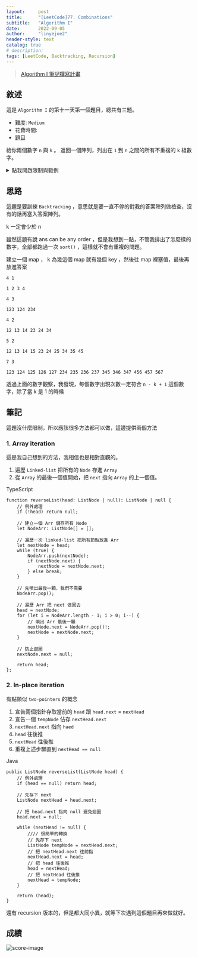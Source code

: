 ```yaml
---
layout:     post
title:      "[LeetCode]77. Combinations"
subtitle:   "Algorithm I"
date:       2022-09-05
author:     "linyejoe2"
header-style: text
catalog: true
# description: 
tags: [LeetCode, Backtracking, Recursion]
---
```


>[Algorithm I 筆記撰寫計畫](/2022/06/14/leetcode/Algorithm/Algorithm%20I/Starting-write-Algorithm-I-Note/)

## 敘述

這是 `Algorithm I` 的第十一天第一個題目，總共有三題。

+ 難度: `Medium`
+ 花費時間:
+ [題目](https://leetcode.com/problems/combinations/?envType=study-plan&id=algorithm-i)

給你兩個數字 `n` 與 `k` 。
返回一個陣列，列出在 `1` 到 `n` 之間的所有不重複的 `k` 組數字。

<!--more-->

<details><summary>點我開啟限制與範例</summary>
    <pre>

**限制:**

+ `1 <= n <= 20`
+ `1 <= k <= n`

**Example 1:**

<!-- ![example-image-1](https://assets.leetcode.com/uploads/2021/02/19/rev1ex1.jpg) -->

```=
Input: n = 4, k = 2
Output: [[1,2],[1,3],[1,4],[2,3],[2,4],[3,4]]
Explanation: There are 4 choose 2 = 6 total combinations.
Note that combinations are unordered, i.e., [1,2] and [2,1] are considered to be the same combination.
```

**Example 2:**

<!-- ![example-image-2](https://assets.leetcode.com/uploads/2021/02/19/rev1ex1.jpg) -->

```=
Input: n = 1, k = 1
Output: [[1]]
Explanation: There is 1 choose 1 = 1 total combination.
```

<!-- **Example 3:**

```=
Input: head = []
Output: []
``` -->

</pre></details>

## 思路

這題是要訓練 `Backtracking` ，意思就是要一直不停的對我的答案陣列做檢查，沒有的話再塞入答案陣列。

k 一定會少於 n

雖然這題有說 ans can be any order ，但是我想到一點，不管我排出了怎麼樣的數字，全部都跑過一次 `sort()` ，這樣就不會有重複的問題。

建立一個 map ， k 為幾這個 map 就有幾個 key ，然後往 map 裡塞值，最後再放進答案

```
4 1

1 2 3 4

4 3

123 124 234

4 2

12 13 14 23 24 34

5 2

12 13 14 15 23 24 25 34 35 45

7 3

123 124 125 126 127 234 235 236 237 345 346 347 456 457 567
```

透過上面的數字觀察，我發現，每個數字出現次數一定符合 `n - k + 1` 這個數字，除了當 k 是 1 的時候

## 筆記

這題沒什麼限制，所以應該很多方法都可以做，這邊提供兩個方法

### 1. Array iteration

這是我自己想到的方法，我相信也是相對直觀的。

1. 遍歷 `Linked-list` 把所有的 `Node` 存進 `Array`
2. 從 `Array` 的最後一個值開始，把 `next` 指向 `Array` 的上一個值。

TypeScript

```TS=
function reverseList(head: ListNode | null): ListNode | null {
    // 例外處理
    if (!head) return null;

    // 建立一個 Arr 儲存所有 Node
    let NodeArr: ListNode[] = [];

    // 遍歷一次 linked-list 把所有節點放進 Arr
    let nextNode = head;
    while (true) {
        NodeArr.push(nextNode);
        if (nextNode.next) {
            nextNode = nextNode.next;
        } else break;
    }

    // 先噴出最後一顆，我們不需要
    NodeArr.pop();

    // 遍歷 Arr 把 next 做回去
    head = nextNode;
    for (let i = NodeArr.length - 1; i > 0; i--) {
        // 噴出 Arr 最後一顆
        nextNode.next = NodeArr.pop()!;
        nextNode = nextNode.next;
    }

    // 防止迴圈
    nextNode.next = null;

    return head;
};
```

### 2. In-place iteration

有點類似 `two-pointers` 的概念

1. 宣告兩個指針存取當前的 `head` 跟 `head.next` = `nextHead`
2. 宣告一個 `tempNode` 佔存 `nextHead.next`
3. `nextHead.next` 指向 `haed`
4. `head` 往後推
5. `nextHead` 往後推
6. 重複上述步驟直到 `nextHead == null`

Java

```Java=
public ListNode reverseList(ListNode head) {
    // 例外處理
    if (head == null) return head;

    // 先存下 next
    ListNode nextHead = head.next;

    // 把 head.next 指向 null 避免迴圈
    head.next = null;

    while (nextHead != null) {
        //// 很簡單的轉換
        // 先存下 next
        ListNode tempNode = nextHead.next;
        // 把 nextHead.next 往前指
        nextHead.next = head;
        // 把 head 往後推
        head = nextHead;
        // 把 nextHead 往後推
        nextHead = tempNode;
    }

    return (head);
}
```

還有 recursion 版本的，但是都大同小異，就等下次遇到這個題目再來做就好。

## 成績

![score-image](https://i.imgur.com/YBVpi6s.png)

<details style='display:none;'><summary>點我開啟舊寫法/失敗寫法</summary>
<pre>

```TS
function combine(n: number, k: number): number[][] {
    let ansArr: number[][] = [];
    let ansStrArr: string[] = [];

    // 如果只求一位，那麼就把答案塞一塞之後就可以回傳了
    if (k === 1) {
        for (let i = 1; i <= n; i++) {
            ansArr.push([i]);
        }
        return ansArr;
    }

    // 算每個數字會在答案中出現多少次的算式，通過觀察規律可以得到這個算式
    let m = n - k + 1;

    // 宣告 Map: key = 1 ~ n 的所有數字都有, val = 這個數字的存貨(就是上面算出來的 m )
    const ansNumMap = new Map<number, number>();
    for (let i = 1; i <= n; i++) {
        ansNumMap.set(i, m);
    }

    let ansArrIndex = 0;
    while (ansArrIndex) {
        ansArr[ansArrIndex] = [];

        for (let i = 1; i <= n; i++) {
            // 如果 ansNumMap 裡還有值
            if (ansNumMap.get(i)) {

                // 檢查他有沒有在現在這個組合中 && 他還有沒有存貨在 map 裡
                if (ansArr[ansArrIndex].indexOf(i) === -1 && ansNumMap.get(i)! > 0) {
                    // 把他塞到答案的這個組合中
                    ansArr[ansArrIndex].push(i);
                }
            }

            // 如果已經塞滿了，就做重複檢查
            if (ansArr[ansArrIndex].length === k) {
                // 如果已經有這個組合了，就把他刪掉，然後重來
                if (ansStrArr.indexOf(ansArr[ansArrIndex].join("")) != -1) {
                    ansArr[ansArrIndex] = [];
                    continue;
                }

                // 塞一個進去，就要減少一個存貨
                ansNumMap.set(i, ansNumMap.get(i)! - 1);

                // 如果沒有存貨了，就把這個 key 刪掉
                if (ansNumMap.get(i) === 0) ansNumMap.delete(i);

                // 如果沒有，就把組合加進 ansStrArr 然後跳過這個迴圈
                ansStrArr.push(ansArr[ansArrIndex].join(""));
                break
            };

            // 塞一個進去，就要減少一個存貨
            ansNumMap.set(i, ansNumMap.get(i)! - 1);

            // 如果沒有存貨了，就把這個 key 刪掉
            if (ansNumMap.get(i) === 0) ansNumMap.delete(i);


        }

        // 如果 Map 裡都空了，代表全部找完了，就回傳答案。
        if (ansNumMap.size === 0) return ansArr;
        console.log(ansNumMap.size);
        console.log(ansArr);

        // 把答案陣列往後推一位
        ansArrIndex++;
    }
};
```

</pre></details>

<!-- ##### 參考資料 -->